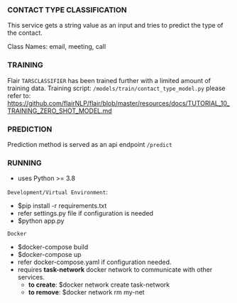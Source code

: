 ### CONTACT TYPE CLASSIFICATION

This service gets a string value as an input and tries to predict the type of the contact. 

Class Names: email, meeting, call

### TRAINING ###

Flair `TARSCLASSIFIER` has been trained further with a limited amount of training data.
Training script: `/models/train/contact_type_model.py`
please refer to: https://github.com/flairNLP/flair/blob/master/resources/docs/TUTORIAL_10_TRAINING_ZERO_SHOT_MODEL.md

### PREDICTION ###

Prediction method is served as an api endpoint `/predict`

### RUNNING ###

- uses Python >= 3.8

`Development/Virtual Environment`: 
- $pip install -r requirements.txt
- refer settings.py file if configuration is needed
- $python app.py
 
`Docker`
- $docker-compose build
- $docker-compose up
- refer docker-compose.yaml if configuration needed. 
- requires **task-network** docker network to communicate with other services. 
    - **to create**: $docker network create task-network
    - **to remove**: $docker network rm my-net
